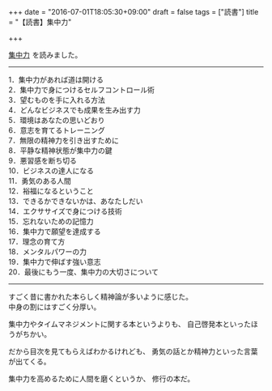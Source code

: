 +++
date = "2016-07-01T18:05:30+09:00"
draft = false
tags = ["読書"]
title = "【読書】集中力"

+++

<a  href="http://www.amazon.co.jp/gp/product/B008BCCLQU/ref=as_li_qf_sp_asin_tl?ie=UTF8&camp=247&creative=1211&creativeASIN=B008BCCLQU&linkCode=as2&tag=kotazi-22">集中力</a><img src="http://ir-jp.amazon-adsystem.com/e/ir?t=kotazi-22&l=as2&o=9&a=B008BCCLQU" width="1" height="1" border="0" alt="" style="border:none !important; margin:0px !important;" />
を読みました。

<hr>

1．集中力があれば道は開ける  
2．集中力で身につけるセルフコントロール術  
3．望むものを手に入れる方法  
4．どんなビジネスでも成果を生み出す力  
5．環境はあなたの思いどおり  
6．意志を育てるトレーニング  
7．無限の精神力を引き出すために  
8．平静な精神状態が集中力の鍵  
9．悪習感を断ち切る  
10．ビジネスの達人になる  
11．勇気のある人間  
12．裕福になるということ  
13．できるかできないかは、あなたしだい  
14．エクササイズで身につける技術  
15．忘れないための記憶力  
16．集中力で願望を達成する  
17．理念の育て方  
18．メンタルパワーの力  
19．集中力で伸ばす強い意志  
20．最後にもう一度、集中力の大切さについて  

<hr>

すごく昔に書かれた本らしく精神論が多いように感じた。  
中身の割にはすごく分厚い。

集中力やタイムマネジメントに関する本というよりも、
自己啓発本といったほうがちかい。

だから目次を見てもらえばわかるけれども、
勇気の話とか精神力といった言葉が出てくる。

集中力を高めるために人間を磨くというか、
修行の本だ。
